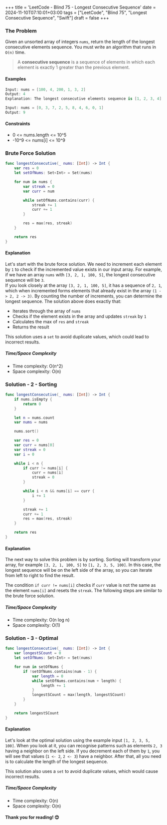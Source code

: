 +++
title = 'LeetCode - Blind 75 - Longest Consecutive Sequence'
date = 2024-11-10T07:10:01+03:00
tags = ["LeetCode", "Blind 75", "Longest Consecutive Sequence", "Swift"]
draft = false
+++

### The Problem
Given an unsorted array of integers `nums`, return the length of the longest consecutive elements sequence.
You must write an algorithm that runs in `O(n)` time.

> A **consecutive sequence** is a sequence of elements in which each element is exactly 1 greater than the previous element.

#### Examples
```swift
Input: nums = [100, 4, 200, 1, 3, 2]
Output: 4
Explanation: The longest consecutive elements sequence is [1, 2, 3, 4]. Therefore its length is 4.
```

```swift
Input: nums = [0, 3, 7, 2, 5, 8, 4, 6, 0, 1]
Output: 9
```

#### Constraints
* 0 <= nums.length <= 10^5
* -10^9 <= nums[i] <= 10^9

### Brute Force Solution
```swift
func longestConsecutive(_ nums: [Int]) -> Int {
    var res = 0
    let setOfNums: Set<Int> = Set(nums)

    for num in nums {
        var streak = 0
        var curr = num

        while setOfNums.contains(curr) {
            streak += 1
            curr += 1
        }

        res = max(res, streak)
    }

    return res
}
```

#### Explanation
Let's start with the brute force solution. We need to increment each element by `1` to check if the incremented value exists in our input array. For example, if we have an array `nums` with `[3, 2, 1, 100, 5]`, the longest consecutive sequence will be `3`.  
If you look closely at the array `[3, 2, 1, 100, 5]`, it has a sequence of `2, 1`, which when incremented forms elements that already exist in the array `(1 -> 2, 2 -> 3)`. By counting the number of increments, you can determine the longest sequence. The solution above does exactly that:
- Iterates through the array of `nums`
- Checks if the element exists in the array and updates `streak` by `1`
- Calculates the max of `res` and `streak`
- Returns the result

This solution uses a `set` to avoid duplicate values, which could lead to incorrect results.

##### Time/Space Complexity
* Time complexity: O(n^2)
* Space complexity: O(n)

### Solution - 2 - Sorting
```swift
func longestConsecutive(_ nums: [Int]) -> Int {
    if nums.isEmpty {
        return 0
    }

    let n = nums.count
    var nums = nums

    nums.sort()

    var res = 0
    var curr = nums[0]
    var streak = 0
    var i = 0

    while i < n {
        if curr != nums[i] {
            curr = nums[i]
            streak = 0
        }

        while i < n && nums[i] == curr {
            i += 1
        }

        streak += 1
        curr += 1
        res = max(res, streak)
    }

    return res
}
```

#### Explanation
The next way to solve this problem is by sorting. Sorting will transform your array, for example `[3, 2, 1, 100, 5]` to `[1, 2, 3, 5, 100]`. In this case, the longest sequence will be on the left side of the array, so you can iterate from left to right to find the result.

The condition `if curr != nums[i]` checks if `curr` value is not the same as the element `nums[i]` and resets the `streak`. The following steps are similar to the brute force solution.

##### Time/Space Complexity
* Time complexity: O(n log n)
* Space complexity: O(1)

### Solution - 3 - Optimal
```swift
func longestConsecutive(_ nums: [Int]) -> Int {
    var longestSCount = 0
    let setOfNums: Set<Int> = Set(nums)

    for num in setOfNums {
        if !setOfNums.contains(num - 1) {
            var length = 0
            while setOfNums.contains(num + length) {
                length += 1
            }
            longestSCount = max(length, longestSCount)
        }
    }

    return longestSCount
}
```

#### Explanation
Let's look at the optimal solution using the example input `[1, 2, 3, 5, 100]`. When you look at it, you can recognise patterns such as elements `2, 3` having a neighbor on the left side. If you decrement each of them by `1`, you will see that values (`1 <- 2`, `2 <- 3`) have a neighbor. After that, all you need is to calculate the length of the longest sequence.

This solution also uses a `set` to avoid duplicate values, which would cause incorrect results.

##### Time/Space Complexity
* Time complexity: O(n)
* Space complexity: O(n)

#### Thank you for reading! 😊
